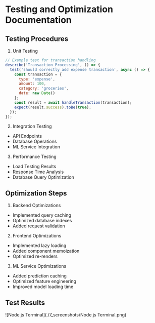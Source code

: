 # Testing and Optimization Documentation

## Testing Procedures
1. Unit Testing
```javascript
// Example test for transaction handling
describe('Transaction Processing', () => {
  test('should correctly add expense transaction', async () => {
    const transaction = {
      type: 'expense',
      amount: 100,
      category: 'groceries',
      date: new Date()
    };
    const result = await handleTransaction(transaction);
    expect(result.success).toBe(true);
  });
});
```

2. Integration Testing
- API Endpoints
- Database Operations
- ML Service Integration

3. Performance Testing
- Load Testing Results
- Response Time Analysis
- Database Query Optimization

## Optimization Steps
1. Backend Optimizations
- Implemented query caching
- Optimized database indexes
- Added request validation

2. Frontend Optimizations
- Implemented lazy loading
- Added component memoization
- Optimized re-renders

3. ML Service Optimizations
- Added prediction caching
- Optimized feature engineering
- Improved model loading time

## Test Results

![Node.js Terminal](./7_screenshots/Node.js Terminal.png)



